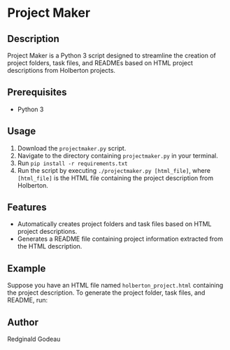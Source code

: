 # Project Maker

## Description
Project Maker is a Python 3 script designed to streamline the creation of project folders, task files, and READMEs based on HTML project descriptions from Holberton projects.

## Prerequisites
- Python 3

## Usage
1. Download the `projectmaker.py` script.
2. Navigate to the directory containing `projectmaker.py` in your terminal.
3. Run ```pip install -r requirements.txt```
4. Run the script by executing `./projectmaker.py [html_file]`, where `[html_file]` is the HTML file containing the project description from Holberton.

## Features
- Automatically creates project folders and task files based on HTML project descriptions.
- Generates a README file containing project information extracted from the HTML description.

## Example
Suppose you have an HTML file named `holberton_project.html` containing the project description. To generate the project folder, task files, and README, run:

## Author
Redginald Godeau
